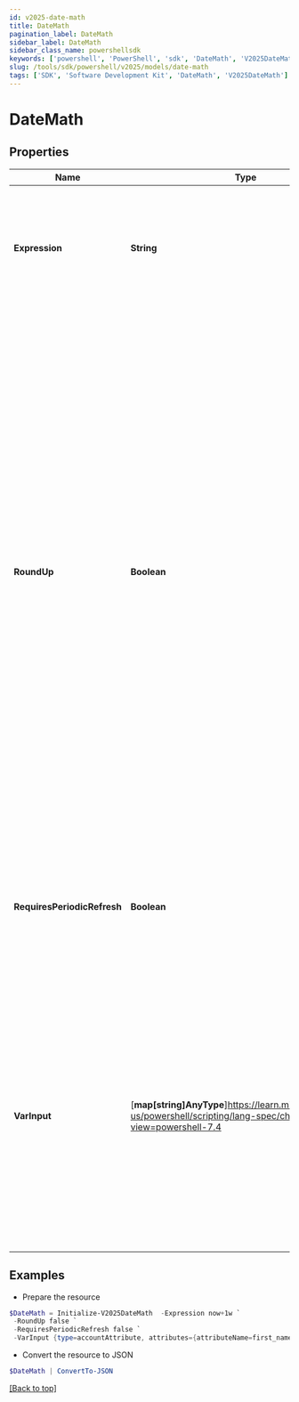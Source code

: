 ```yaml
---
id: v2025-date-math
title: DateMath
pagination_label: DateMath
sidebar_label: DateMath
sidebar_class_name: powershellsdk
keywords: ['powershell', 'PowerShell', 'sdk', 'DateMath', 'V2025DateMath']
slug: /tools/sdk/powershell/v2025/models/date-math
tags: ['SDK', 'Software Development Kit', 'DateMath', 'V2025DateMath']
---
```


# DateMath

## Properties

| Name | Type | Description | Notes |
| --- | --- | --- | --- |
| **Expression** | **String** | A string value of the date and time components to operation on, along with the math operations to execute. | [required] |
| **RoundUp** | **Boolean** | A boolean value to indicate whether the transform should round up or down when a rounding `/` operation is defined in the expression. If not provided, the transform will default to `false` `true` indicates the transform should round up (i.e., truncate the fractional date/time component indicated and then add one unit of that component) `false` indicates the transform should round down (i.e., truncate the fractional date/time component indicated) | [optional] [default to $false] |
| **RequiresPeriodicRefresh** | **Boolean** | A value that indicates whether the transform logic should be re-evaluated every evening as part of the identity refresh process | [optional] [default to $false] |
| **VarInput** | [**map[string]AnyType**]https://learn.microsoft.com/en-us/powershell/scripting/lang-spec/chapter-04?view=powershell-7.4 | This is an optional attribute that can explicitly define the input data which will be fed into the transform logic. If input is not provided, the transform will take its input from the source and attribute combination configured via the UI. | [optional] |

## Examples

- Prepare the resource

```powershell
$DateMath = Initialize-V2025DateMath  -Expression now+1w `
 -RoundUp false `
 -RequiresPeriodicRefresh false `
 -VarInput {type=accountAttribute, attributes={attributeName=first_name, sourceName=Source}}
```

- Convert the resource to JSON

```powershell
$DateMath | ConvertTo-JSON
```

[[Back to top]](#)
